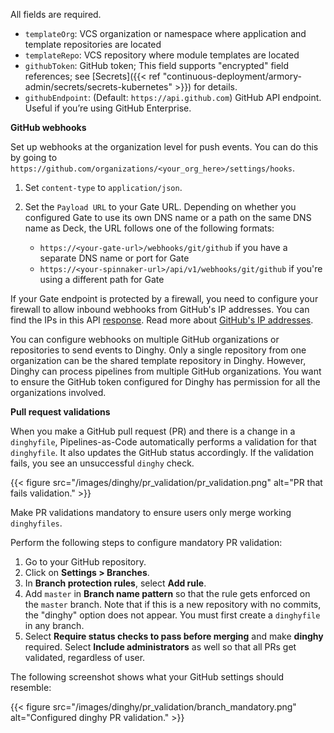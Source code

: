 All fields are required.

* `templateOrg`: VCS organization or namespace where application and template repositories are located
* `templateRepo`: VCS repository where module templates are located
* `githubToken`: GitHub token; This field supports "encrypted" field references; see [Secrets]({{< ref "continuous-deployment/armory-admin/secrets/secrets-kubernetes" >}}) for details.
* `githubEndpoint`: (Default: `https://api.github.com`) GitHub API endpoint. Useful if you’re using GitHub Enterprise.

**GitHub webhooks**

Set up webhooks at the organization level for push events. You can do this by going to `https://github.com/organizations/<your_org_here>/settings/hooks`.

1. Set `content-type` to `application/json`.
1. Set the `Payload URL` to your Gate URL. Depending on whether you configured Gate to use its own DNS name or a path on the same DNS name as Deck, the URL follows one of the following formats:

   * `https://<your-gate-url>/webhooks/git/github` if you have a separate DNS name or port for Gate
   * `https://<your-spinnaker-url>/api/v1/webhooks/git/github` if you're using a different path for Gate

If your Gate endpoint is protected by a firewall, you need to configure your firewall to allow inbound webhooks from GitHub's IP addresses. You can find the IPs in this API [response](https://api.github.com/meta). Read more about [GitHub's IP addresses](https://help.github.com/articles/about-github-s-ip-addresses/).

You can configure webhooks on multiple GitHub organizations or repositories to send events to Dinghy. Only a single repository from one organization can be the shared template repository in Dinghy. However, Dinghy can process pipelines from multiple GitHub organizations. You want to ensure the GitHub token configured for Dinghy has permission for all the organizations involved.

**Pull request validations**

When you make a GitHub pull request (PR) and there is a change in a `dinghyfile`, Pipelines-as-Code automatically performs a validation for that `dinghyfile`. It also updates the GitHub status accordingly. If the validation fails, you see an unsuccessful `dinghy` check.

{{< figure src="/images/dinghy/pr_validation/pr_validation.png" alt="PR that fails validation." >}}

Make PR validations mandatory to ensure users only merge working `dinghyfiles`.

Perform the following steps to configure mandatory PR validation:

1. Go to your GitHub repository.
1. Click on **Settings > Branches**.
1. In **Branch protection rules**, select **Add rule**.
1. Add `master` in **Branch name pattern** so that the rule gets enforced on the `master` branch. Note that if this is a new repository with no commits, the "dinghy" option does not appear. You must first create a `dinghyfile` in any branch.
1. Select **Require status checks to pass before merging** and make **dinghy** required.  Select **Include administrators** as well so that all PRs get validated, regardless of user.

The following screenshot shows what your GitHub settings should resemble:

{{< figure src="/images/dinghy/pr_validation/branch_mandatory.png" alt="Configured dinghy PR validation." >}}
